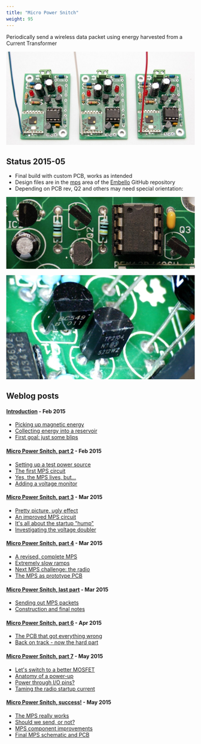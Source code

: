 ```yaml
---
title: "Micro Power Snitch"
weight: 95
---
```


Periodically send a wireless data packet
using energy harvested from a Current Transformer
<!--more-->

![](DSC_5089.jpg)

## Status 2015-05

* Final build with custom PCB, works as intended
* Design files are in the
  [mps](https://github.com/jeelabs/embello/tree/master/projects/mps) area of the
  [Embello](https://github.com/jeelabs/embello) GitHub repository
* Depending on PCB rev, Q2 and others may need special orientation:

![](DSC_5046.jpg?width=300px)

![](flipped.jpg?width=300px)

## Weblog posts

#### [Introduction](https://jeelabs.org/2015/02/18/micro-power-snitch/) - Feb 2015

* [Picking up magnetic energy](https://jeelabs.org/book/1508a/)
* [Collecting energy into a reservoir](https://jeelabs.org/book/1508a/)
* [First goal: just some blips](https://jeelabs.org/book/1508b/)

#### [Micro Power Snitch, part 2](https://jeelabs.org/2015/02/25/micro-power-snitch-part-2/) - Feb 2015

* [Setting up a test power source](https://jeelabs.org/book/1509a/)
* [The first MPS circuit](https://jeelabs.org/book/1509b/)
* [Yes, the MPS lives, but...](https://jeelabs.org/book/1509c/)
* [Adding a voltage monitor](https://jeelabs.org/book/1509d/)

#### [Micro Power Snitch, part 3](https://jeelabs.org/2015/03/04/micro-power-snitch-part-3/) - Mar 2015

* [Pretty picture, ugly effect](https://jeelabs.org/book/1510a/)
* [An improved MPS circuit](https://jeelabs.org/book/1510b/)
* [It's all about the startup "hump"](https://jeelabs.org/book/1510c/)
* [Investigating the voltage doubler](https://jeelabs.org/book/1510d/)

#### [Micro Power Snitch, part 4](https://jeelabs.org/2015/03/11/micro-power-snitch-part-4/) - Mar 2015

* [A revised, complete MPS](https://jeelabs.org/book/1511a/)
* [Extremely slow ramps](https://jeelabs.org/book/1511b/)
* [Next MPS challenge: the radio](https://jeelabs.org/book/1511c/)
* [The MPS as prototype PCB](https://jeelabs.org/book/1511d/)

#### [Micro Power Snitch, last part](https://jeelabs.org/2015/03/18/micro-power-snitch-last-part/) - Mar 2015

* [Sending out MPS packets](https://jeelabs.org/book/1512a/)
* [Construction and final notes](https://jeelabs.org/book/1512b/)

#### [Micro Power Snitch, part 6](https://jeelabs.org/2015/04/29/micro-power-snitch-part-6/) - Apr 2015

* [The PCB that got everything wrong](https://jeelabs.org/book/1518a/)
* [Back on track - now the hard part](https://jeelabs.org/book/1518b/)

#### [Micro Power Snitch, part 7](https://jeelabs.org/2015/05/06/micro-power-snitch-part-7/) - May 2015

* [Let's switch to a better MOSFET](https://jeelabs.org/book/1519a/)
* [Anatomy of a power-up](https://jeelabs.org/book/1519b/)
* [Power through I/O pins?](https://jeelabs.org/book/1519c/)
* [Taming the radio startup current](https://jeelabs.org/book/1519d/)

#### [Micro Power Snitch, success!](https://jeelabs.org/2015/05/13/micro-power-snitch-success/) - May 2015

* [The MPS really works](https://jeelabs.org/book/1520a/)
* [Should we send, or not?](https://jeelabs.org/book/1520b/)
* [MPS component improvements](https://jeelabs.org/book/1520c/)
* [Final MPS schematic and PCB](https://jeelabs.org/book/1520d/)
